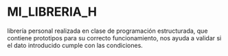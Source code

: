# MI_LIBRERIA_H
librería personal realizada en clase de programación estructurada, que contiene prototipos para su correcto funcionamiento,  nos ayuda a validar si el dato introducido cumple con las condiciones. 
